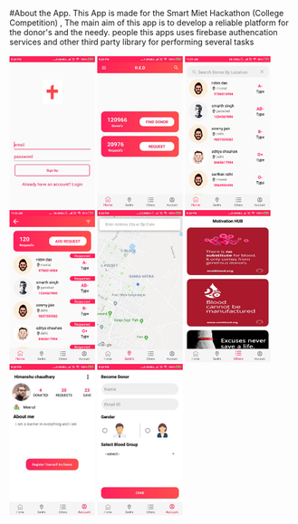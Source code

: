 #About the App.
This App is made for the Smart Miet Hackathon (College Competition) , The main aim of this app is to  develop a reliable platform
for the donor's and the needy. people this apps uses firebase authencation services and other third party library for performing several tasks<br />
<br />
<img src="https://github.com/atul-chaudhary/R.E.D-BloodDonationApp/blob/master/signUp.jpeg" width="30%"/>
<img src="https://github.com/atul-chaudhary/R.E.D-BloodDonationApp/blob/master/Home.jpeg" width="30%"/>
<img src="https://github.com/atul-chaudhary/R.E.D-BloodDonationApp/blob/master/Screenshot_2019-06-20-11-21-22-944_com.example.atulc.blackspot_sih.png" width="30%"/>
<br />
<img src="https://github.com/atul-chaudhary/R.E.D-BloodDonationApp/blob/master/Screenshot_2019-06-20-11-22-19-960_com.example.atulc.blackspot_sih.png" width="30%"/>
<img src="https://github.com/atul-chaudhary/R.E.D-BloodDonationApp/blob/master/maps.jpeg" width="30%"/>
<img src="https://github.com/atul-chaudhary/R.E.D-BloodDonationApp/blob/master/motivationHub.jpeg" width="30%"/>
<br />
<img src="https://github.com/atul-chaudhary/R.E.D-BloodDonationApp/blob/master/account.jpeg" width="30%"/>
<img src="https://github.com/atul-chaudhary/R.E.D-BloodDonationApp/blob/master/registration.jpeg" width="30%"/>
